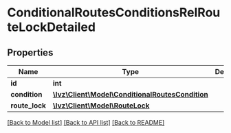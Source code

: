 # ConditionalRoutesConditionsRelRouteLockDetailed

## Properties
Name | Type | Description | Notes
------------ | ------------- | ------------- | -------------
**id** | **int** |  | [optional] 
**condition** | [**\Ivz\Client\Model\ConditionalRoutesCondition**](ConditionalRoutesCondition.md) |  | 
**route_lock** | [**\Ivz\Client\Model\RouteLock**](RouteLock.md) |  | 

[[Back to Model list]](../README.md#documentation-for-models) [[Back to API list]](../README.md#documentation-for-api-endpoints) [[Back to README]](../README.md)


